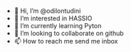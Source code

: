 - 👋 Hi, I’m @odilontudini
- 👀 I’m interested in HASSIO
- 🌱 I’m currently learning Pyton
- 💞️ I’m looking to collaborate on github
- 📫 How to reach me send me inbox        

<!---
odilontudini/odilontudini is a ✨ special ✨ repository because its `README.md` (this file) appears on your GitHub profile.
You can click the Preview link to take a look at your changes.
--->

